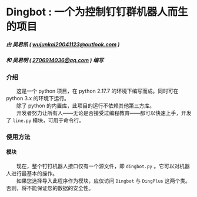 # Dingbot  :  一个为控制钉钉群机器人而生的项目
##### 由 吴君凯 ( wujunkai20041123@outlook.com ) 
##### 和 吴君明 ( 2706914036@qq.com ) 编写

### 介绍
　　这是一个 python 项目，在 python 2.17.7 的环境下编写而成。同时可在 python 3.x 的环境下运行。  
　　除了 python 的内置库，此项目的运行不依赖其他第三方库。  
　　开发者努力让所有人——无论是否接受过编程教育——都可以快速上手，开发了 `line.py` 模块，可用于命令行。
### 使用方法
#### 模块
　　现在，整个钉钉机器人接口仅有一个源文件，即 `dingbot.py` 。它可以对机器人进行最基本的操作。  
　　如果您选择导入此程序作为模块，应仅访问 `Dingbot` 与 `DingPlus` 这两个类。否则，将不能保证您的数据的安全性。
